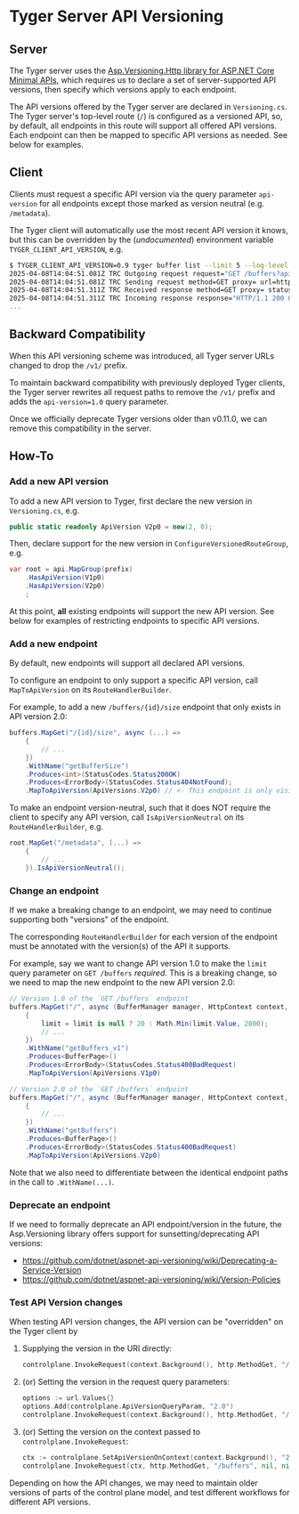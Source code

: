# Tyger Server API Versioning

## Server

The Tyger server uses the [Asp.Versioning.Http library for ASP.NET Core Minimal APIs](https://github.com/dotnet/aspnet-api-versioning/wiki), which requires us to declare a set of server-supported API versions, then specify which versions apply to each endpoint.

The API versions offered by the Tyger server are declared in `Versioning.cs`.
The Tyger server's top-level route (`/`) is configured as a versioned API, so, by default, all endpoints in this route will support all offered API versions.
Each endpoint can then be mapped to specific API versions as needed. See below for examples.

## Client

Clients must request a specific API version via the query parameter `api-version` for all endpoints except those marked as version neutral (e.g. `/metadata`).

The Tyger client will automatically use the most recent API version it knows, but this can be overridden by the (*undocumented*) environment variable `TYGER_CLIENT_API_VERSION`, e.g.

```bash
$ TYGER_CLIENT_API_VERSION=0.9 tyger buffer list --limit 5 --log-level trace
2025-04-08T14:04:51.081Z TRC Outgoing request request="GET /buffers?api-version=0.9&limit=5 HTTP/1.1\r\nHost: jnaegele-tyger.westus2.cloudapp.azure.com\r\nUser-Agent: Go-http-client/1.1\r\nAuthorization: Bearer --REDACTED--\r\nContent-Type: application/json\r\nAccept-Encoding: gzip\r\n\r\n"
2025-04-08T14:04:51.081Z TRC Sending request method=GET proxy= url=https://jnaegele-tyger.westus2.cloudapp.azure.com/buffers?api-version=REDACTED&limit=REDACTED
2025-04-08T14:04:51.311Z TRC Received response method=GET proxy= status=200 url=https://jnaegele-tyger.westus2.cloudapp.azure.com/buffers?api-version=REDACTED&limit=REDACTED
2025-04-08T14:04:51.311Z TRC Incoming response response="HTTP/1.1 200 OK
...
```

## Backward Compatibility

When this API versioning scheme was introduced, all Tyger server URLs changed to drop the `/v1/` prefix.

To maintain backward compatibility with previously deployed Tyger clients, the Tyger server rewrites all request paths to remove the `/v1/` prefix and adds the `api-version=1.0` query parameter.

Once we officially deprecate Tyger versions older than v0.11.0, we can remove this compatibility in the server.


## How-To

### Add a new API version

To add a new API version to Tyger, first declare the new version in `Versioning.cs`, e.g.

```c#
public static readonly ApiVersion V2p0 = new(2, 0);
```

Then, declare support for the new version in `ConfigureVersionedRouteGroup`, e.g.

```c#
var root = api.MapGroup(prefix)
    .HasApiVersion(V1p0)
    .HasApiVersion(V2p0)
    ;
```

At this point, **all** existing endpoints will support the new API version.
See below for examples of restricting endpoints to specific API versions.


### Add a new endpoint

By default, new endpoints will support all declared API versions.

To configure an endpoint to only support a specific API version, call `MapToApiVersion` on its `RouteHandlerBuilder`.

For example, to add a new `/buffers/{id}/size` endpoint that only exists in API version 2.0:

```c#
buffers.MapGet("/{id}/size", async (...) =>
    {
        // ...
    })
    .WithName("getBufferSize")
    .Produces<int>(StatusCodes.Status200OK)
    .Produces<ErrorBody>(StatusCodes.Status404NotFound);
    .MapToApiVersion(ApiVersions.V2p0) // <- This endpoint is only visible to api-version=2.0
```

To make an endpoint version-neutral, such that it does NOT require the client to specify any API version, call `IsApiVersionNeutral` on its `RouteHandlerBuilder`, e.g.

```c#
root.MapGet("/metadata", (...) =>
    {
        // ...
    }).IsApiVersionNeutral();
```


### Change an endpoint

If we make a breaking change to an endpoint, we may need to continue supporting both "versions" of the endpoint.

The corresponding `RouteHandlerBuilder` for each version of the endpoint must be annotated with the version(s) of the API it supports.

For example, say we want to change API version 1.0 to make the `limit` query parameter on `GET /buffers` *required*.
This is a breaking change, so we need to map the new endpoint to the new API version 2.0:

```c#
// Version 1.0 of the `GET /buffers` endpoint
buffers.MapGet("/", async (BufferManager manager, HttpContext context, int? limit, CancellationToken cancellationToken) =>
    {
        limit = limit is null ? 20 : Math.Min(limit.Value, 2000);
        // ...
    })
    .WithName("getBuffers_v1")
    .Produces<BufferPage>()
    .Produces<ErrorBody>(StatusCodes.Status400BadRequest)
    .MapToApiVersion(ApiVersions.V1p0)

// Version 2.0 of the `GET /buffers` endpoint
buffers.MapGet("/", async (BufferManager manager, HttpContext context, int limit, CancellationToken cancellationToken) =>
    {
        // ...
    })
    .WithName("getBuffers")
    .Produces<BufferPage>()
    .Produces<ErrorBody>(StatusCodes.Status400BadRequest)
    .MapToApiVersion(ApiVersions.V2p0)
```

Note that we also need to differentiate between the identical endpoint paths in the call to `.WithName(...)`.


### Deprecate an endpoint

If we need to formally deprecate an API endpoint/version in the future,
the Asp.Versioning library offers support for sunsetting/deprecating API versions:
- https://github.com/dotnet/aspnet-api-versioning/wiki/Deprecating-a-Service-Version
- https://github.com/dotnet/aspnet-api-versioning/wiki/Version-Policies


### Test API Version changes

When testing API version changes, the API version can be "overridden" on the Tyger client by
1.  Supplying the version in the URI directly:
    ```go
	controlplane.InvokeRequest(context.Background(), http.MethodGet, "/buffers?api-version=2.0", nil, nil, nil)
    ```
2.  (or) Setting the version in the request query parameters:
    ```go
    options := url.Values{}
    options.Add(controlplane.ApiVersionQueryParam, "2.0")
	controlplane.InvokeRequest(context.Background(), http.MethodGet, "/buffers", options, nil, nil)
    ```
3.  (or) Setting the version on the context passed to `controlplane.InvokeRequest`:
    ```go
	ctx := controlplane.SetApiVersionOnContext(context.Background(), "2.0")
	controlplane.InvokeRequest(ctx, http.MethodGet, "/buffers", nil, nil, nil)
    ```

Depending on how the API changes, we may need to maintain older versions of parts of the control plane model, and test different workflows for different API versions.
